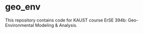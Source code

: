 # geo_env
This repository contains code for KAUST course ErSE 394b: Geo-Environmental Modeling & Analysis.


